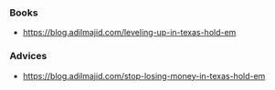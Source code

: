 ### Books

- https://blog.adilmajid.com/leveling-up-in-texas-hold-em
  

### Advices

- https://blog.adilmajid.com/stop-losing-money-in-texas-hold-em